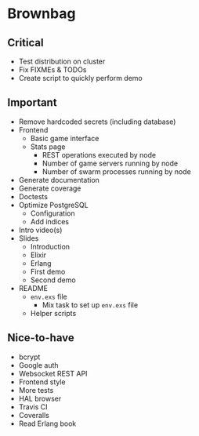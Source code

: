 # Brownbag

## Critical

* Test distribution on cluster
* Fix FIXMEs & TODOs
* Create script to quickly perform demo

## Important

* Remove hardcoded secrets (including database)
* Frontend
  * Basic game interface
  * Stats page
    * REST operations executed by node
    * Number of game servers running by node
    * Number of swarm processes running by node
* Generate documentation
* Generate coverage
* Doctests
* Optimize PostgreSQL
  * Configuration
  * Add indices
* Intro video(s)
* Slides
  * Introduction
  * Elixir
  * Erlang
  * First demo
  * Second demo
* README
  * `env.exs` file
    * Mix task to set up `env.exs` file
  * Helper scripts

## Nice-to-have

* bcrypt
* Google auth
* Websocket REST API
* Frontend style
* More tests
* HAL browser
* Travis CI
* Coveralls
* Read Erlang book